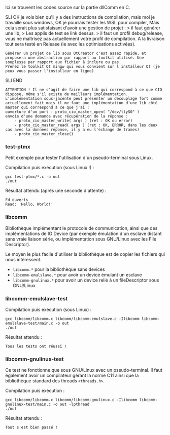 Ici se trouvent les codes source sur la partie dllComm en C.

SLI 
	OK je vois bien qu'il y a des instructions de compilation, mais moi je travaille sous windows,
	OK je pourrais tester les WSL pour compiler, Mais cela serait plus satisfaisant d'avoir une gestion de projet : 
		> il faut générer une lib,
		> Les applis de test se link dessus.
		> il faut un profil debug/release, vous ne maîtrisez pas actuellement votre profil de compilation. A la livraison tout sera testé en Release (ie avec les optimisations activées).
		
	Générer un projet de lib sous QtCreator c'est assez rapide, et proposera une abstraction par rapport au toolkit utilisé. Une souplesse par rapport aux fichier à inclure ou pas.
	Prenez le toolkit Qt mingw qui vous convient sur l'installeur Qt (je peux vous passer l'installeur en ligne)
SLI END

	ATTENTION ! Il ne s'agit de faire une lib qui correspond à ce que CIO dispose, même s'il existe de meilleurs implémentation.
	L'implémentation sous-jacente peut présenter un découplage fort comme actuellement fait mais il me faut une implémentation d'une lib côté master qui correspond à ce que j'ai :
	ouverture d'un port : proto_cio_master_open( "/dev/ttyS0" )
	envoie d'une demande avec récupération de la réponse : 
		- proto_cio_master_write( args ) (ret : OK ou error)
		- proto_cio_master_read( args ) (ret : OK, ERROR, dans les deux cas avec la données réponse, il y a eu l'échange de trames)
		- proto_cio_master_close()
	
### test-ptmx
Petit exemple pour tester l'utilisation d'un pseudo-terminal sous Linux.

Compilation puis exécution (sous Linux !) :
```
gcc test-ptmx/*.c -o out
./out
```
Résultat attendu (après une seconde d'attente) :
```
Fd ouverts
Read: 'Hello, World!'
```

### libcomm
Bibliothèque implémentant le protocole de communication, ainsi que
des implémentations de IO Device (par exemple émulation d'un esclave
distant sans vraie liaison série, ou implémentation sous GNU/Linux
avec les File Descriptor).

Le moyen le plus facile d'utiliser la bibliothèque est de copier les
fichiers qui nous intéressent.
- `libcomm.*` pour la bibliothèque sans devices
- `libcomm-emulslave.*` pour avoir un device émulant un esclave
- `libcomm-gnulinux.*` pour avoir un device relié à un fileDescriptor sous GNU/Linux

### libcomm-emulslave-test

Compilation puis exécution (sous Linux) :
```
gcc libcomm/libcomm.c libcomm/libcomm-emulslave.c -Ilibcomm libcomm-emulslave-test/main.c -o out
./out
```
Résultat attendu :
```
Tous les tests ont réussi !
```

### libcomm-gnulinux-test

Ce test ne fonctionne que sous GNU/Linux avec un pseudo-terminal.
Il faut également avoir un compilateur gérant la norme C11 ainsi que la bibliothèque standard des threads `<threads.h>`.

Compilation puis exécution :
```
gcc libcomm/libcomm.c libcomm/libcomm-gnulinux.c -Ilibcomm libcomm-gnulinux-test/main.c -o out -lpthread
./out
```
Résultat attendu :
```
Tout s'est bien passé !
```
